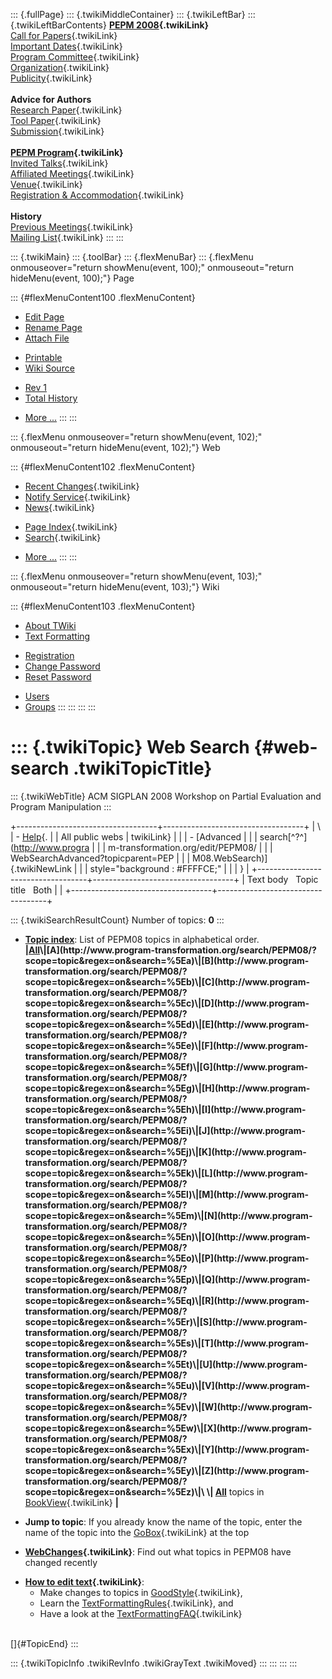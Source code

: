 ::: {.fullPage}
::: {.twikiMiddleContainer}
::: {.twikiLeftBar}
::: {.twikiLeftBarContents}
**[PEPM 2008](WebHome){.twikiLink}**\
[Call for Papers](CallForPapers){.twikiLink}\
[Important Dates](ImportantDates){.twikiLink}\
[Program Committee](ProgramCommittee){.twikiLink}\
[Organization](ConferenceOrganization){.twikiLink}\
[Publicity](PEPMPublicity){.twikiLink}\
\
**Advice for Authors**\
[Research Paper](ResearchPaperAdvice){.twikiLink}\
[Tool Paper](ToolPaperAdvice){.twikiLink}\
[Submission](PaperSubmission){.twikiLink}\
\
**[PEPM Program](PEPMProgram){.twikiLink}**\
[Invited Talks](InvitedTalks){.twikiLink}\
[Affiliated Meetings](AffiliatedMeetings){.twikiLink}\
[Venue](WorkshopVenue){.twikiLink}\
[Registration & Accommodation](RegistrationAndAccomodation){.twikiLink}\
\
**History**\
[Previous Meetings](PreviousMeetings){.twikiLink}\
[Mailing List](PEPMNews){.twikiLink}
:::
:::

::: {.twikiMain}
::: {.toolBar}
::: {.flexMenuBar}
::: {.flexMenu onmouseover="return showMenu(event, 100);" onmouseout="return hideMenu(event, 100);"}
Page

::: {#flexMenuContent100 .flexMenuContent}
-   [Edit
    Page](http://www.program-transformation.org/edit/PEPM08/WebSearch?t=1536827656)
-   [Rename
    Page](http://www.program-transformation.org/rename/PEPM08/WebSearch)
-   [Attach
    File](http://www.program-transformation.org/attach/PEPM08/WebSearch)

<!-- -->

-   [Printable](http://www.program-transformation.org/view/PEPM08/WebSearch?skin=print.pattern)
-   [Wiki
    Source](http://www.program-transformation.org/view/PEPM08/WebSearch?skin=text&raw=on&contenttype=text/plain)

<!-- -->

-   [Rev
    1](http://www.program-transformation.org/view/PEPM08/WebSearch?rev=1.1)
-   [Total
    History](http://www.program-transformation.org/rdiff/PEPM08/WebSearch)

<!-- -->

-   [More
    \...](http://www.program-transformation.org/oops/PEPM08/WebSearch?template=oopsmore&param1=1.1&param2=1.1)
:::
:::

::: {.flexMenu onmouseover="return showMenu(event, 102);" onmouseout="return hideMenu(event, 102);"}
Web

::: {#flexMenuContent102 .flexMenuContent}
-   [Recent Changes](WebChanges){.twikiLink}
-   [Notify Service](WebNotify){.twikiLink}
-   [News](WebNews){.twikiLink}

<!-- -->

-   [Page Index](WebIndex){.twikiLink}
-   [Search](WebSearch){.twikiLink}

<!-- -->

-   [More
    \...](http://www.program-transformation.org/oops/PEPM08/WebSearch?template=oopsmore&param1=1.1&param2=1.1)
:::
:::

::: {.flexMenu onmouseover="return showMenu(event, 103);" onmouseout="return hideMenu(event, 103);"}
Wiki

::: {#flexMenuContent103 .flexMenuContent}
-   [About
    TWiki](http://www.program-transformation.org/view/TWiki/WebHome)
-   [Text
    Formatting](http://www.program-transformation.org/view/TWiki/TextFormattingRules)

<!-- -->

-   [Registration](http://www.program-transformation.org/view/TWiki/TWikiRegistration)
-   [Change
    Password](http://www.program-transformation.org/view/TWiki/ChangePassword)
-   [Reset
    Password](http://www.program-transformation.org/view/TWiki/ResetPassword)

<!-- -->

-   [Users](http://www.program-transformation.org/view/Main/TWikiUsers)
-   [Groups](http://www.program-transformation.org/view/Main/TWikiGroups)
:::
:::
:::
:::

::: {.twikiTopic}
Web Search {#web-search .twikiTopicTitle}
==========

::: {.twikiWebTitle}
ACM SIGPLAN 2008 Workshop on Partial Evaluation and Program Manipulation
:::

+-----------------------------------+-----------------------------------+
| \                                 | -   [Help](../TWiki/SearchHelp){. |
| All public webs                   | twikiLink}                        |
|                                   | -   [Advanced                     |
|                                   |     search[^?^](http://www.progra |
|                                   | m-transformation.org/edit/PEPM08/ |
|                                   | WebSearchAdvanced?topicparent=PEP |
|                                   | M08.WebSearch)]{.twikiNewLink     |
|                                   |     style="background : #FFFFCE;" |
|                                   | }                                 |
+-----------------------------------+-----------------------------------+
| Text body   Topic title   Both    |                                   |
+-----------------------------------+-----------------------------------+

::: {.twikiSearchResultCount}
Number of topics: **0**
:::

-   **[Topic
    index](http://www.program-transformation.org/search/PEPM08/?scope=topic&regex=on&search=\.*)**:
    List of PEPM08 topics in alphabetical order.\
    **\|[All](http://www.program-transformation.org/search/PEPM08/?scope=topic&regex=on&search=\.*)\|[A](http://www.program-transformation.org/search/PEPM08/?scope=topic&regex=on&search=%5Ea)\|[B](http://www.program-transformation.org/search/PEPM08/?scope=topic&regex=on&search=%5Eb)\|[C](http://www.program-transformation.org/search/PEPM08/?scope=topic&regex=on&search=%5Ec)\|[D](http://www.program-transformation.org/search/PEPM08/?scope=topic&regex=on&search=%5Ed)\|[E](http://www.program-transformation.org/search/PEPM08/?scope=topic&regex=on&search=%5Ee)\|[F](http://www.program-transformation.org/search/PEPM08/?scope=topic&regex=on&search=%5Ef)\|[G](http://www.program-transformation.org/search/PEPM08/?scope=topic&regex=on&search=%5Eg)\|[H](http://www.program-transformation.org/search/PEPM08/?scope=topic&regex=on&search=%5Eh)\|[I](http://www.program-transformation.org/search/PEPM08/?scope=topic&regex=on&search=%5Ei)\|[J](http://www.program-transformation.org/search/PEPM08/?scope=topic&regex=on&search=%5Ej)\|[K](http://www.program-transformation.org/search/PEPM08/?scope=topic&regex=on&search=%5Ek)\|[L](http://www.program-transformation.org/search/PEPM08/?scope=topic&regex=on&search=%5El)\|[M](http://www.program-transformation.org/search/PEPM08/?scope=topic&regex=on&search=%5Em)\|[N](http://www.program-transformation.org/search/PEPM08/?scope=topic&regex=on&search=%5En)\|[O](http://www.program-transformation.org/search/PEPM08/?scope=topic&regex=on&search=%5Eo)\|[P](http://www.program-transformation.org/search/PEPM08/?scope=topic&regex=on&search=%5Ep)\|[Q](http://www.program-transformation.org/search/PEPM08/?scope=topic&regex=on&search=%5Eq)\|[R](http://www.program-transformation.org/search/PEPM08/?scope=topic&regex=on&search=%5Er)\|[S](http://www.program-transformation.org/search/PEPM08/?scope=topic&regex=on&search=%5Es)\|[T](http://www.program-transformation.org/search/PEPM08/?scope=topic&regex=on&search=%5Et)\|[U](http://www.program-transformation.org/search/PEPM08/?scope=topic&regex=on&search=%5Eu)\|[V](http://www.program-transformation.org/search/PEPM08/?scope=topic&regex=on&search=%5Ev)\|[W](http://www.program-transformation.org/search/PEPM08/?scope=topic&regex=on&search=%5Ew)\|[X](http://www.program-transformation.org/search/PEPM08/?scope=topic&regex=on&search=%5Ex)\|[Y](http://www.program-transformation.org/search/PEPM08/?scope=topic&regex=on&search=%5Ey)\|[Z](http://www.program-transformation.org/search/PEPM08/?scope=topic&regex=on&search=%5Ez)\|\
    \|
    [All](http://www.program-transformation.org/search/PEPM08/?scope=topic&regex=on&bookview=on&search=\.*)**
    topics in [BookView](../TWiki/BookView){.twikiLink} **\|**

<!-- -->

-   **Jump to topic**: If you already know the name of the topic, enter
    the name of the topic into the [GoBox](../TWiki/GoBox){.twikiLink}
    at the top

<!-- -->

-   **[WebChanges](../TWiki/WebChanges){.twikiLink}**: Find out what
    topics in PEPM08 have changed recently

<!-- -->

-   **[How to edit text](../TWiki/GoodStyle){.twikiLink}**:
    -   Make changes to topics in
        [GoodStyle](../TWiki/GoodStyle){.twikiLink},
    -   Learn the
        [TextFormattingRules](../TWiki/TextFormattingRules){.twikiLink},
        and
    -   Have a look at the
        [TextFormattingFAQ](../TWiki/TextFormattingFAQ){.twikiLink}

\
[]{#TopicEnd}
:::

::: {.twikiTopicInfo .twikiRevInfo .twikiGrayText .twikiMoved}
:::
:::
:::
:::
